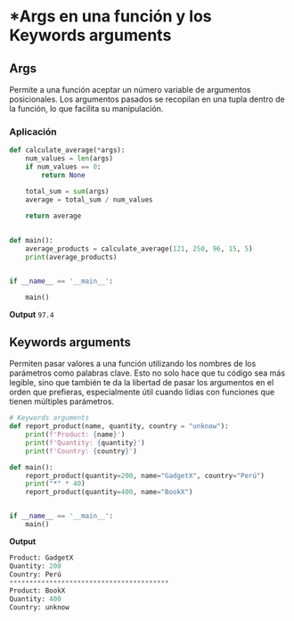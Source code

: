# *Args en una función y los Keywords arguments

## Args
Permite a una función aceptar un número variable de argumentos posicionales. Los argumentos pasados se recopilan en una tupla dentro de la función, lo que facilita su manipulación.

### Aplicación
```Python
def calculate_average(*args):
    num_values = len(args)
    if num_values == 0:
        return None

    total_sum = sum(args)
    average = total_sum / num_values
    
    return average

  
def main():
    average_products = calculate_average(121, 250, 96, 15, 5)
    print(average_products)


if __name__ == '__main__':

    main()
```

**Output**
`97.4`

## Keywords arguments
Permiten pasar valores a una función utilizando los nombres de los parámetros como palabras clave. Esto no solo hace que tu código sea más legible, sino que también te da la libertad de pasar los argumentos en el orden que prefieras, especialmente útil cuando lidias con funciones que tienen múltiples parámetros.

```Python
# Keywords arguments
def report_product(name, quantity, country = "unknow"):
    print(f'Product: {name}')
    print(f'Quantity: {quantity}')
    print(f'Country: {country}')

def main():
    report_product(quantity=200, name="GadgetX", country="Perú")
    print("*" * 40)
    report_product(quantity=400, name="BookX")


if __name__ == '__main__':
    main()

```
**Output**

```Python
Product: GadgetX
Quantity: 200
Country: Perú
****************************************
Product: BookX
Quantity: 400
Country: unknow
```
